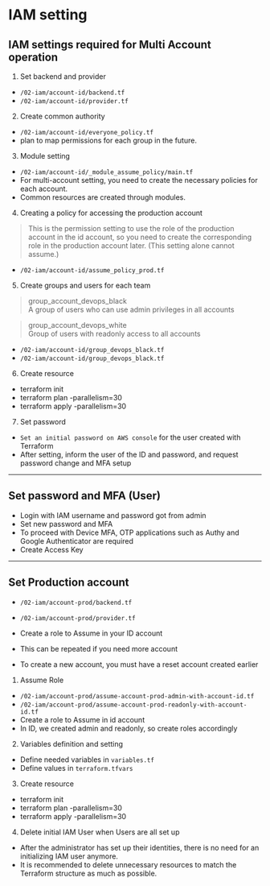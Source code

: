 # IAM setting



## IAM settings required for Multi Account operation


1. Set backend and provider

- `/02-iam/account-id/backend.tf`
- `/02-iam/account-id/provider.tf`



2. Create common authority <br>

- `/02-iam/account-id/everyone_policy.tf`
- plan to map permissions for each group in the future.

3. Module setting

- `/02-iam/account-id/_module_assume_policy/main.tf`
- For multi-account setting, you need to create the necessary policies for each account.
- Common resources are created through modules.

4. Creating a policy for accessing the production account

> This is the permission setting to use the role of the production account in the id account, so you need to create the corresponding role in the production account later. (This setting alone cannot assume.)

- `/02-iam/account-id/assume_policy_prod.tf`

5. Create groups and users for each team

> group_account_devops_black <br>
> A group of users who can use admin privileges in all accounts

> group_account_devops_white <br>
> Group of users with readonly access to all accounts

- `/02-iam/account-id/group_devops_black.tf`
- `/02-iam/account-id/group_devops_black.tf`

6. Create resource

- terraform init
- terraform plan -parallelism=30
- terraform apply -parallelism=30

7. Set password

- `Set an initial password on AWS console` for the user created with Terraform
- After setting, inform the user of the ID and password, and request password change and MFA setup

--- 

## Set password and MFA (User)

- Login with IAM username and password got from admin
- Set new password and MFA
- To proceed with Device MFA, OTP applications such as Authy and Google Authenticator are required
- Create Access Key

---

## Set Production account

- `/02-iam/account-prod/backend.tf`
- `/02-iam/account-prod/provider.tf`

- Create a role to Assume in your ID account
- This can be repeated if you need more account
- To create a new account, you must have a reset account created earlier

1. Assume Role <br>

- `/02-iam/account-prod/assume-account-prod-admin-with-account-id.tf`
- `/02-iam/account-prod/assume-account-prod-readonly-with-account-id.tf`
- Create a role to Assume in id account
- In ID, we created admin and readonly, so create roles accordingly


2. Variables definition and setting

- Define needed variables in `variables.tf`
- Define values in `terraform.tfvars`

3. Create resource

- terraform init
- terraform plan -parallelism=30
- terraform apply -parallelism=30

4. Delete initial IAM User when Users are all set up

- After the administrator has set up their identities, there is no need for an initializing IAM user anymore.
- It is recommended to delete unnecessary resources to match the Terraform structure as much as possible.